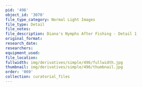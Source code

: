 ```yaml
---
pid: '496'
object_id: '3070'
file_type_category: Normal Light Images
file_type: Detail
file_notes:
file_description: Diana's Nymphs After Fishing - Detail 1
original_format:
research_date:
researchers:
equipment_used:
file_location:
fullwidth: img/derivatives/simple/496/fullwidth.jpg
thumbnail: img/derivatives/simple/496/thumbnail.jpg
order: '069'
collection: curatorial_files
---
```

